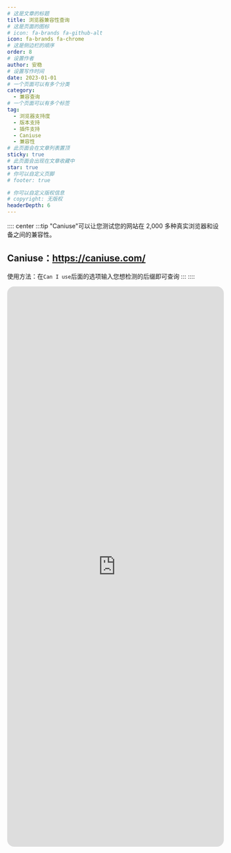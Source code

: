 ```yaml
---
# 这是文章的标题
title: 浏览器兼容性查询
# 这是页面的图标
# icon: fa-brands fa-github-alt
icon: fa-brands fa-chrome
# 这是侧边栏的顺序
order: 8
# 设置作者
author: 安稳
# 设置写作时间
date: 2023-01-01
# 一个页面可以有多个分类
category:
  - 兼容查询
# 一个页面可以有多个标签
tag:
  - 浏览器支持度
  - 版本支持
  - 插件支持
  - Caniuse
  - 兼容性
# 此页面会在文章列表置顶
sticky: true
# 此页面会出现在文章收藏中
star: true
# 你可以自定义页脚
# footer: true

# 你可以自定义版权信息
# copyright: 无版权
headerDepth: 6
---
```


<!-- 你可以通过设置页面的 Frontmatter，在页面禁用功能与布局。 -->

<!-- more -->

:::: center
:::tip "Caniuse"可以让您测试您的网站在 2,000 多种真实浏览器和设备之间的兼容性。

## Caniuse：**https://caniuse.com/**

使用方法：在`Can I use`后面的选项输入您想检测的后缀即可查询
:::
::::

<iframe src="https://caniuse.com/" name="iframe_a" scrolling="ok" frameborder="0" width="100%" height="1300" style="border-radius: 16px;"></iframe>